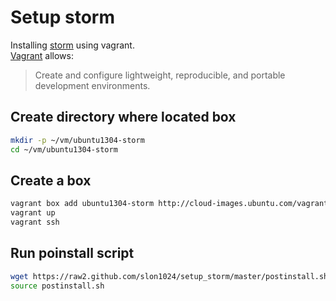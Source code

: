Setup storm
=========

Installing [storm] using vagrant.  
[Vagrant] allows:
> Create and configure lightweight,
> reproducible, 
> and portable development environments.
  

## Create directory where located box
```sh
mkdir -p ~/vm/ubuntu1304-storm
cd ~/vm/ubuntu1304-storm
```

## Create a box
```sh
vagrant box add ubuntu1304-storm http://cloud-images.ubuntu.com/vagrant/raring/current/raring-server-cloudimg-i386-vagrant-disk1.box
vagrant up
vagrant ssh
```

## Run poinstall script
```sh
wget https://raw2.github.com/slon1024/setup_storm/master/postinstall.sh
source postinstall.sh 
```

[storm]:http://storm.incubator.apache.org/
[vagrant]:http://www.vagrantup.com/
